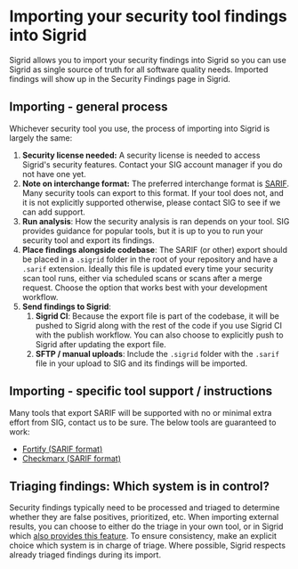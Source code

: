 # Importing your security tool findings into Sigrid

Sigrid allows you to import your security findings into Sigrid so you can use Sigrid as single source of truth for all software quality needs. Imported findings will show up in the Security Findings page in Sigrid.

## Importing - general process

Whichever security tool you use, the process of importing into Sigrid is largely the same:

1. **Security license needed:** A security license is needed to access Sigrid's security features. Contact your SIG account manager if you do not have one yet.
2. **Note on interchange format:** The preferred interchange format is [SARIF](https://sarifweb.azurewebsites.net/). Many security tools can export to this format. If your tool does not, and it is not explicitly supported otherwise, please contact SIG to see if we can add support.
3. **Run analysis**: How the security analysis is ran depends on your tool. SIG provides guidance for popular tools, but it is up to you to run your security tool and export its findings.
4. **Place findings alongside codebase**: The SARIF (or other) export should be placed in a `.sigrid` folder in the root of your repository and have a `.sarif` extension. Ideally this file is updated every time your security scan tool runs, either via scheduled scans or scans after a merge request. Choose the option that works best with your development workflow.
5. **Send findings to Sigrid**: 
   1. **Sigrid CI**: Because the export file is part of the codebase, it will be pushed to Sigrid along with the rest of the code if you use Sigrid CI with the publish workflow. You can also choose to explicitly push to Sigrid after updating the export file. 
   2. **SFTP / manual uploads**: Include the `.sigrid` folder with the `.sarif` file in your upload to SIG and its findings will be imported.

## Importing - specific tool support / instructions

Many tools that export SARIF will be supported with no or minimal extra effort from SIG, contact us to be sure. The below tools are guaranteed to work:

- [Fortify (SARIF format)](integration-security-fortify.md)
- [Checkmarx (SARIF format)](integration-security-checkmarx.md)

## Triaging findings: Which system is in control?
Security findings typically need to be processed and triaged to determine whether they are false positives, prioritized, etc. When importing external results, you can choose to either do the triage in your own tool, or in Sigrid which [also provides this feature](system-security.md#changing-a-findings-status-and-audit-trail). To ensure consistency, make an explicit choice which system is in charge of triage. Where possible, Sigrid respects already triaged findings during its import.
